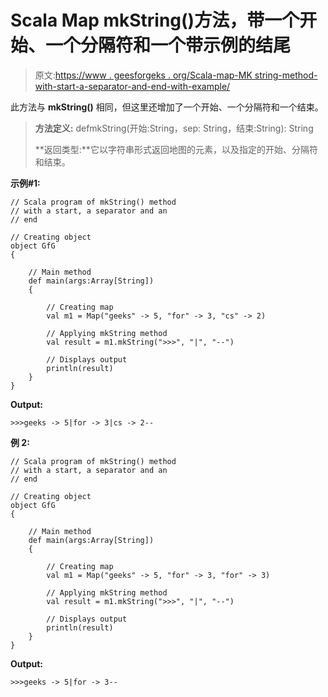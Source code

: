 # Scala Map mkString()方法，带一个开始、一个分隔符和一个带示例的结尾

> 原文:[https://www . geesforgeks . org/Scala-map-MK string-method-with-start-a-separator-and-end-with-example/](https://www.geeksforgeeks.org/scala-map-mkstring-method-with-a-start-a-separator-and-an-end-with-example/)

此方法与 **mkString()** 相同，但这里还增加了一个开始、一个分隔符和一个结束。

> **方法定义:** defmkString(开始:String，sep: String，结束:String): String
> 
> **返回类型:**它以字符串形式返回地图的元素，以及指定的开始、分隔符和结束。

**示例#1:**

```
// Scala program of mkString() method
// with a start, a separator and an
// end

// Creating object
object GfG
{ 

    // Main method
    def main(args:Array[String])
    {

        // Creating map
        val m1 = Map("geeks" -> 5, "for" -> 3, "cs" -> 2)

        // Applying mkString method 
        val result = m1.mkString(">>>", "|", "--")

        // Displays output
        println(result)
    }
}
```

**Output:**

```
>>>geeks -> 5|for -> 3|cs -> 2--

```

**例 2:**

```
// Scala program of mkString() method
// with a start, a separator and an
// end

// Creating object
object GfG
{ 

    // Main method
    def main(args:Array[String])
    {

        // Creating map
        val m1 = Map("geeks" -> 5, "for" -> 3, "for" -> 3)

        // Applying mkString method 
        val result = m1.mkString(">>>", "|", "--")

        // Displays output
        println(result)
    }
}
```

**Output:**

```
>>>geeks -> 5|for -> 3--

```